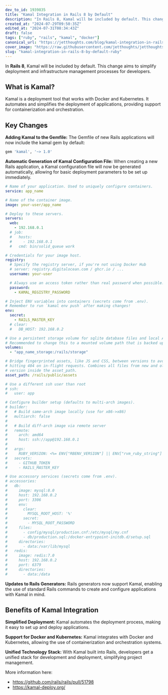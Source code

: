 ```yaml
---
dev_to_id: 1939835
title: "Kamal Integration in Rails 8 by Default"
description: "In Rails 8, Kamal will be included by default. This change aims to simplify deployment and..."
created_at: "2024-07-29T09:50:35Z"
edited_at: "2024-07-31T08:34:43Z"
draft: false
tags: ["ruby", "rails", "kamal", "docker"]
canonical_url: "https://jetthoughts.com/blog/kamal-integration-in-rails-8-by-default-ruby/"
cover_image: "https://raw.githubusercontent.com/jetthoughts/jetthoughts.github.io/master/static/assets/img/blog/kamal-integration-in-rails-8-by-default-ruby/cover.png"
slug: "kamal-integration-in-rails-8-by-default-ruby"
---
```


In **Rails 8**, Kamal will be included by default. This change aims to simplify deployment and infrastructure management processes for developers. 

## What is Kamal?
Kamal is a deployment tool that works with Docker and Kubernetes. It automates and simplifies the deployment of applications, providing support for containerization and orchestration.

## Key Changes
**Adding Kamal to the Gemfile:**
The Gemfile of new Rails applications will now include the kamal gem by default:
```ruby
gem 'kamal', '~> 1.0'
```

**Automatic Generation of Kamal Configuration File:**
When creating a new Rails application, a Kamal configuration file will now be generated automatically, allowing for basic deployment parameters to be set up immediately.
```yaml
# Name of your application. Used to uniquely configure containers.
service: app_name

# Name of the container image.
image: your-user/app_name

# Deploy to these servers.
servers:
  web:
    - 192.168.0.1
  # job:
  #   hosts:
  #     - 192.168.0.1
  #   cmd: bin/solid_queue work

# Credentials for your image host.
registry:
  # Specify the registry server, if you're not using Docker Hub
  # server: registry.digitalocean.com / ghcr.io / ...
  username: your-user

  # Always use an access token rather than real password when possible.
  password:
    - KAMAL_REGISTRY_PASSWORD

# Inject ENV variables into containers (secrets come from .env).
# Remember to run `kamal env push` after making changes!
env:
  secret:
    - RAILS_MASTER_KEY
  # clear:
  #   DB_HOST: 192.168.0.2

# Use a persistent storage volume for sqlite database files and local Active Storage files.
# Recommended to change this to a mounted volume path that is backed up off server.
volumes:
  - "app_name_storage:/rails/storage"

# Bridge fingerprinted assets, like JS and CSS, between versions to avoid
# hitting 404 on in-flight requests. Combines all files from new and old
# version inside the asset_path.
asset_path: /rails/public/assets

# Use a different ssh user than root
# ssh:
#   user: app

# Configure builder setup (defaults to multi-arch images).
# builder:
#   # Build same-arch image locally (use for x86->x86)
#   multiarch: false
#
#   # Build diff-arch image via remote server
#   remote:
#     arch: amd64
#     host: ssh://app@192.168.0.1
#
#   args:
#     RUBY_VERSION: <%= ENV["RBENV_VERSION"] || ENV["rvm_ruby_string"] || "#{RUBY_ENGINE}-#{RUBY_ENGINE_VERSION}" %>
#   secrets:
#     - GITHUB_TOKEN
#     - RAILS_MASTER_KEY

# Use accessory services (secrets come from .env).
# accessories:
#   db:
#     image: mysql:8.0
#     host: 192.168.0.2
#     port: 3306
#     env:
#       clear:
#         MYSQL_ROOT_HOST: '%'
#       secret:
#         - MYSQL_ROOT_PASSWORD
#     files:
#       - config/mysql/production.cnf:/etc/mysql/my.cnf
#       - db/production.sql:/docker-entrypoint-initdb.d/setup.sql
#     directories:
#       - data:/var/lib/mysql
#   redis:
#     image: redis:7.0
#     host: 192.168.0.2
#     port: 6379
#     directories:
#       - data:/data
```

**Updates to Rails Generators:** 
Rails generators now support Kamal, enabling the use of standard Rails commands to create and configure applications with Kamal in mind.

## Benefits of Kamal Integration

**Simplified Deployment:** 
Kamal automates the deployment process, making it easy to set up and deploy applications.

**Support for Docker and Kubernetes:** 
Kamal integrates with Docker and Kubernetes, allowing the use of containerization and orchestration systems.

**Unified Technology Stack:**
With Kamal built into Rails, developers get a unified stack for development and deployment, simplifying project management.

More information here: 
- https://github.com/rails/rails/pull/51798
- https://kamal-deploy.org/